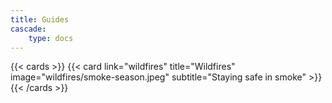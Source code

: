```yaml
---
title: Guides
cascade:
    type: docs
---
```


{{< cards >}}
  {{< card link="wildfires" title="Wildfires" image="wildfires/smoke-season.jpeg" subtitle="Staying safe in smoke" >}}
{{< /cards >}}